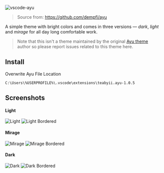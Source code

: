 ![vscode-ayu](https://github.com/ayu-theme/vscode-ayu/raw/HEAD/assets/header.png)

> Source from: https://github.com/dempfi/ayu

A simple theme with bright colors and comes in three versions — *dark*, *light* and *mirage* for all day long comfortable work.

> Note that this isn't a theme maintained by the original [Ayu theme](https://github.com/dempfi/ayu) author so please report issues related to this theme here.

## Install

Overwrite Ayu File Location

```shell
C:\Users\%USERPROFILE%\.vscode\extensions\teabyii.ayu-1.0.5
```

## Screenshots

#### Light
![Light](https://github.com/ayu-theme/vscode-ayu/raw/HEAD/assets/light.png)
![Light Bordered](https://github.com/ayu-theme/vscode-ayu/raw/HEAD/assets/light-bordered.png)

#### Mirage
![Mirage](https://github.com/ayu-theme/vscode-ayu/raw/HEAD/assets/mirage.png)
![Mirage Bordered](https://github.com/ayu-theme/vscode-ayu/raw/HEAD/assets/mirage-bordered.png)

#### Dark
![Dark](https://github.com/ayu-theme/vscode-ayu/raw/HEAD/assets/dark.png)
![Dark Bordered](https://github.com/ayu-theme/vscode-ayu/raw/HEAD/assets/dark-bordered.png)

